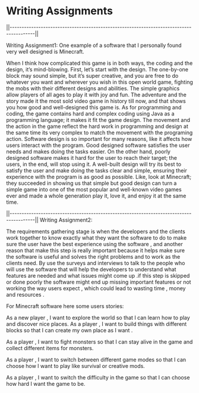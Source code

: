 # Writing Assignments

||----------------------------------------------------------------------------------------||

Writing Assignment1:
One example of a software that I personally found very well designed is Minecraft.

When I think how complicated this game is in both ways, the coding and the design, it’s 
mind-blowing. First, let’s start with the design. The one-by-one block may sound simple, 
but it’s super creative, and you are free to do whatever you want and wherever you wish in 
this open world game, fighting the mobs with their different designs and abilities. The 
simple graphics allow players of all ages to play it with joy and fun. The adventure and the 
story made it the most sold video game in history till now, and that shows you how good 
and well-designed this game is. As for programming and coding, the game contains hard 
and complex coding using Java as a programming language; it makes it fit the game design. 
The movement and the action in the game reflect the hard work in programming and design 
at the same time its very complex to match the movement with the programing action.
Software design is so important for many reasons, like it affects how users interact with the 
program. Good designed software satisfies the user needs and makes doing the tasks 
easier. On the other hand, poorly designed software makes it hard for the user to reach 
their target; the users, in the end, will stop using it. A well-built design will try its best to 
satisfy the user and make doing the tasks clear and simple, ensuring their experience with 
the program is as good as possible. Like, look at Minecraft; they succeeded in showing us 
that simple but good design can turn a simple game into one of the most popular and well-known video games ever and made a whole generation play it, love it, and enjoy it at the 
same time.


||----------------------------------------------------------------------------------------||
Writing Assignment2:

The requirements gathering stage is when the developers and the clients work together to know 
exactly what they want the software to do to make sure the user have the best experience using the 
software , and another reason that make this step is really important because it helps make sure 
the software is useful and solves the right problems and to work as the clients need. By use the 
surveys and interviews to talk to the people who will use the software that will help the developers 
to understand what features are needed and what issues might come up .if this step is skipped or 
done poorly the software might end up missing important features or not working the way users 
expect , which could lead to wasting time , money and resources .

For Minecraft software here some users stories:

As a new player , I want to explore the world so that I can learn how to play and discover nice 
places.
As a player , I want to build things with different blocks so that I can create my own place as I want .

As a player , I want to fight monsters so that I can stay alive in the game and collect different items 
for monsters.

As a player , I want to switch between different game modes so that I can choose how I want to play 
like survival or creative mods.

As a player , I want to switch the difficulty in the game so that I can choose how hard I want the 
game to be.


